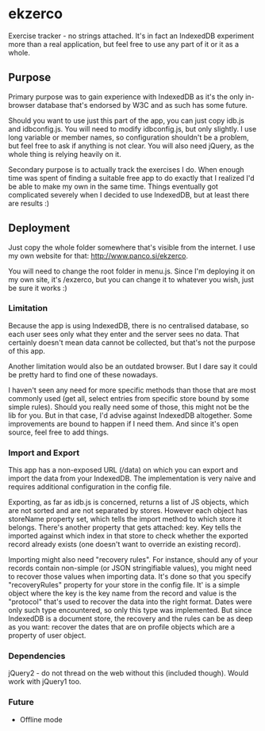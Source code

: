 # ekzerco
Exercise tracker - no strings attached. It's in fact an IndexedDB experiment more than a real application, but feel free 
to use any part of it or it as a whole.

## Purpose
Primary purpose was to gain experience with IndexedDB as it's the only in-browser database that's endorsed by W3C and 
as such has some future.

Should you want to use just this part of the app, you can just copy idb.js and idbconfig.js. You will need to modify 
idbconfig.js, but only slightly. I use long variable or member names, so configuration shouldn't be a problem, but feel 
free to ask if anything is not clear. You will also need jQuery, as the whole thing is relying heavily on it.
  
Secondary purpose is to actually track the exercises I do. When enough time was spent of finding a suitable free app to 
do exactly that I realized I'd be able to make my own in the same time. Things eventually got complicated severely when 
I decided to use IndexedDB, but at least there are results :)

## Deployment
Just copy the whole folder somewhere that's visible from the internet. I use my own website for that: 
http://www.panco.si/ekzerco.

You will need to change the root folder in menu.js. Since I'm deploying it on my own site, it's /exzerco, but you can 
change it to whatever you wish, just be sure it works :)

### Limitation
Because the app is using IndexedDB, there is no centralised database, so each user sees only what they enter and the 
server sees no data. That certainly doesn't mean data cannot be collected, but that's not the purpose of this app.

Another limitation would also be an outdated browser. But I dare say it could be pretty hard to find one of these 
nowadays.

I haven't seen any need for more specific methods than those that are most commonly used (get all, select entries from 
specific store bound by some simple rules). Should you really need some of those, this might not be the lib for you. 
But in that case, I'd advise against IndexedDB altogether. Some improvements are bound to happen if I need them. And 
since it's open source, feel free to add things.

### Import and Export
This app has a non-exposed URL (/data) on which you can export and import the data from your IndexedDB. The 
implementation is very naive and requires additional configuration in the config file.

Exporting, as far as idb.js is concerned, returns a list of JS objects, which are not sorted and are not separated by 
stores. However each object has storeName property set, which tells the import method to which store it belongs. 
There's another property that gets attached: key. Key tells the imported against which index in that store to check 
whether the exported record already exists (one doesn't want to override an existing record).
   
Importing might also need "recovery rules". For instance, should any of your records contain non-simple (or JSON 
stringifiable values), you might need to recover those values when importing data. It's done so that you specify 
"recoveryRules" property for your store in the config file. It' is a simple object where the key is the key name from 
the record and value is the "protocol" that's used to recover the data into the right format. Dates were only such type 
encountered, so only this type was implemented. But since IndexedDB is a document store, the recovery and the rules can 
be as deep as you want: recover the dates that are on profile objects which are a property of user object.

### Dependencies
jQuery2 - do not thread on the web without this (included though). Would work with jQuery1 too.

### Future
* Offline mode
